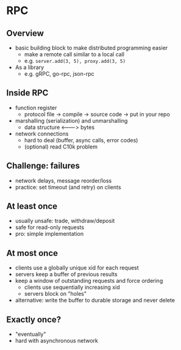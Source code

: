 # RPC

## Overview
* basic building block to make distributed programming easier 
  * make a remote call similar to a local call 
  * e.g. `server.add(3, 5), proxy.add(3, 5)`
* As a library
  * e.g. gRPC, go-rpc, json-rpc

## Inside RPC
* function register
  * protocol file -> compile -> source code -> put in your repo 
* marshalling (serialization) and unmarshalling 
  * data structure <---> bytes
* network connections
  * hard to deal (buffer, async calls, error codes) 
  * (optional) read C10k problem 

## Challenge: failures
* network delays, message reorder/loss
* practice: set timeout (and retry) on clients

## At least once
* usually unsafe: trade, withdraw/deposit  
* safe for read-only requests
* pro: simple implementation

## At most once
* clients use a globally unique xid for each request 
* servers keep a buffer of previous results
* keep a window of outstanding requests and force ordering
  * clients use sequentially increasing xid 
  * servers block on "holes" 
* alternative: write the buffer to durable storage and never delete

## Exactly once?
* "eventually"
* hard with asynchronous network
